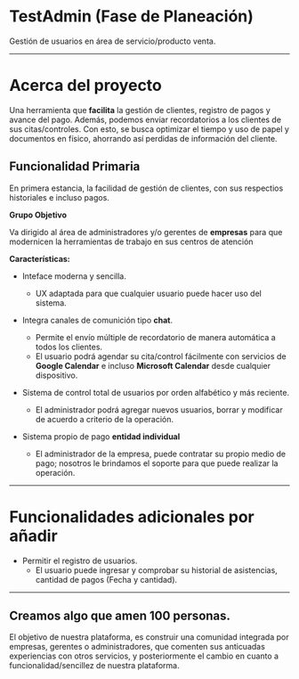 # TestAdmin (Fase de Planeación)

Gestión de usuarios en área de servicio/producto venta.

_______________________________________________

# Acerca del proyecto
<p> Una herramienta que <b>facilita</b> la gestión de clientes, registro de pagos y avance del pago. Además, podemos enviar recordatorios a los clientes de sus citas/controles. Con esto, se busca optimizar el tiempo y uso de papel y documentos en físico, ahorrando así perdidas de información del cliente.
  </p>
  
 ## Funcionalidad Primaria
   <p> En primera estancia, la facilidad de gestión de clientes, con sus respectios historiales e incluso pagos.</p>
   
   **Grupo Objetivo**
  <p>
  Va dirigido al área de  administradores y/o gerentes de <b>empresas</b> para que modernicen la herramientas de trabajo en sus centros   de atención
    </p>
   
  
**Características:**
- Inteface moderna y sencilla.
    - UX adaptada para que cualquier usuario puede hacer uso del sistema.
    
- Integra canales de comunición tipo **chat**.
    - Permite el envío múltiple de recordatorio de manera automática a todos los clientes.
    - El usuario podrá agendar su cita/control fácilmente con servicios de **Google Calendar** 
    e incluso **Microsoft Calendar** desde cualquier dispositivo.
    
- Sistema de control total de usuarios por orden alfabético y más reciente.
    - El administrador podrá agregar nuevos usuarios, borrar y modificar de 
    acuerdo a criterio de la operación.
    
- Sistema propio de pago **entidad individual**
    - El administrador de la empresa, puede contratar su propio medio de pago; nosotros le brindamos
    el soporte para que puede realizar la operación.
      
________________________________
   
   # Funcionalidades adicionales por añadir
   
 - Permitir el registro de usuarios.
    - El usuario puede ingresar y comprobar su historial de asistencias, cantidad de pagos (Fecha y cantidad).
    
 ____________________________________
    
## Creamos algo que amen 100 personas.
   <p> El objetivo de nuestra plataforma, es construir una comunidad integrada por empresas, gerentes o administradores, que comenten          sus anticuadas experiencias con otros servicios, y posteriormente el cambio en cuanto a funcionalidad/sencillez de nuestra              plataforma.</p>
